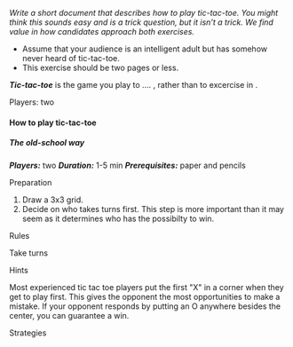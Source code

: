 *Write a short document that describes how to play tic-tac-toe. You might think this sounds easy and is a trick question, but it isn’t a trick. We find value in how candidates approach both exercises.*

* Assume that your audience is an intelligent adult but has
somehow never heard of tic-tac-toe.
* This exercise should be two pages or less.

__*Tic-tac-toe*__ is the game you play to .... , rather than to excercise in .

Players: two

#### How to play tic-tac-toe

##### The old-school way

__*Players:*__ two
__*Duration:*__ 1-5 min
__*Prerequisites:*__ paper and pencils


Preparation

1. Draw a 3x3 grid.
1. Decide on who takes turns first. This step is more important than it may seem as it determines who has the possibilty to win. 

Rules

Take turns 

Hints

Most experienced tic tac toe players put the first "X" in a corner when they get to play first. This gives the opponent the most opportunities to make a mistake. If your opponent responds by putting an O anywhere besides the center, you can guarantee a win.

Strategies





